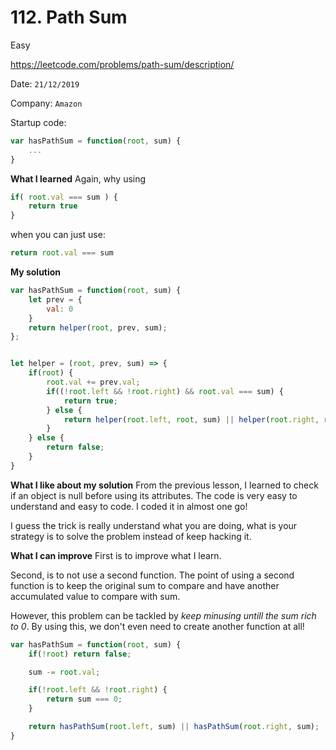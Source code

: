 # 112. Path Sum

<Badge type="success">Easy</Badge>

<Note>https://leetcode.com/problems/path-sum/description/</Note>

Date: `21/12/2019 `

Company: `Amazon`

Startup code:

```js
var hasPathSum = function(root, sum) {
    ...
}
```

**What I learned** Again, why using

```js
if( root.val === sum ) {
    return true
}
```

when you can just use:

```js
return root.val === sum
```

**My solution**

```js
var hasPathSum = function(root, sum) {
    let prev = {
        val: 0
    }
    return helper(root, prev, sum);
};


let helper = (root, prev, sum) => {
    if(root) {
        root.val += prev.val;
        if((!root.left && !root.right) && root.val === sum) {
            return true;
        } else {
            return helper(root.left, root, sum) || helper(root.right, root, sum);
        }
    } else {
        return false;
    }
}
```

**What I like about my solution** From the previous lesson, I learned to check if an object is null before using its attributes. The code is very easy to understand and easy to code. I coded it in almost one go!

I guess the trick is really understand what you are doing, what is your strategy is to solve the problem instead of keep hacking it.

**What I can improve** First is to improve what I learn.

Second, is to not use a second function. The point of using a second function is to keep the original sum to compare and have another accumulated value to compare with sum.

However, this problem can be tackled by *keep minusing untill the sum rich to 0*. By using this, we don't even need to create another function at all!

```js
var hasPathSum = function(root, sum) {
    if(!root) return false;

    sum -= root.val;

    if(!root.left && !root.right) {
        return sum === 0;
    }

    return hasPathSum(root.left, sum) || hasPathSum(root.right, sum);
}
```